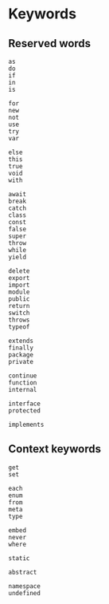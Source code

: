 # Keywords

## Reserved words

```plain
as
do
if
in
is

for
new
not
use
try
var

else
this
true
void
with

await
break
catch
class
const
false
super
throw
while
yield

delete
export
import
module
public
return
switch
throws
typeof

extends
finally
package
private

continue
function
internal

interface
protected

implements
```

## Context keywords

```plain
get
set

each
enum
from
meta
type

embed
never
where

static

abstract

namespace
undefined
```